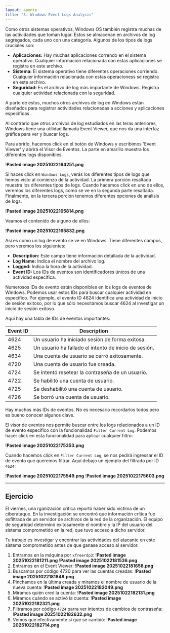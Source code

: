 ```yaml
---
layout: apunte
title: "3. Windows Event Logs Analysis"
---
```


Como otros sistemas operativos, Windows OS también registra muchas de las actividades que toman lugar. Estos se almacenan en archivos de log segregados, cada uno con una categoría. Algunos de los tipos de logs cruciales son:

- **Aplicaciones:** Hay muchas aplicaciones correndo en el sistema operativo. Cualquier información relacionada con estas aplicaciones se registra en este archivo.
- **Sistema:** El sistema operativo tiene diferentes operaciones corriendo. Cualquier información relacionada con estas operacioness se registra en este archivo.
- **Seguridad:** Es el archivo de log más importante de Windows. Registra cualquier actividad relacionada con la seguridad.

A parte de estos, muchos otros archivos de log en Windows están diseñados para registrar actividades relacionadas a acciones y aplicaciones específicas .

Al contrario que otros archivos de log estudiados en las teras anteriores, Windows tiene una utilidad llamada Event Viewer, que nos da una interfaz gráfica para ver y buscar logs.

Para abrirlo, hacemos click en el botón de Windows y escribimos 'Event Viewer' y abrirá el Visor de Eventos. La parte en amarillo muestra los diferentes logs disponibles.

!**Pasted image 20251022164251.png**

Si haces click en `Windows Logs`, verás los diferentes tipos de logs que hemos visto al comienzo de la actividad. La primera porción resaltada muestra los diferentes tipos de logs. Cuando hacemos click en uno de ellos, veremos los diferentes logs, como se ve en la segunda parte resaltada. Finalmente, en la tercera porción tenemos diferentes opciones de análisis de logs.

!**Pasted image 20251022165814.png**

Veamos el contenido de alguno de ellos:

!**Pasted image 20251022165832.png**

Así es como un log de evento se ve en Windows. Tiene diferentes campos, pero veremos los siguientes:

- **Description:** Este campo tiene información detallada de la actividad.
- **Log Name:** Indica el nombre del archivo log.
- **Logged:** Indica la hora de la actividad.
- **Event ID:** Los IDs de eventos son identificadores únicos de una actividad específica.

Numerosos IDs de evento están disponibles en los logs de eventos de Windows. Podemos usar estos IDs para buscar cualquier actividad en específico. Por ejemplo, el evento ID 4624 identifica una actividad de inicio de sesión exitoso, por lo que sólo necesitamos buscar 4624 al investigar un inicio de sesión exitoso.

Aquí hay una tabla de IDs de eventos importantes:

| Event ID | Description                                           |
| -------- | ----------------------------------------------------- |
| 4624     | Un usuario ha iniciado sesión de forma exitosa.       |
| 4625     | Un usuario ha fallado el intento de inicio de sesión. |
| 4634     | Una cuenta de usuario se cerró exitosamente.          |
| 4720     | Una cuenta de usuario fue creada.                     |
| 4724     | Se intentó resetear la contraseña de un usuario.      |
| 4722     | Se habilitó una cuenta de usuario.                    |
| 4725     | Se deshabilitó una cuenta de usuario.                 |
| 4726     | Se borró una cuenta de usuario.                       |
Hay muchos más IDs de eventos. No es necesario recordarlos todos pero es bueno conocer algunos clave.

El visor de eventos nos permite buscar entre los logs relacionados a un ID de evento específico con la funcionalidad `Filter Current Log`. Podemos hacer click en esta funcionalidad para aplicar cualquier filtro:

!**Pasted image 20251022175353.png**

Cuando hacemos click en `Filter Current Log`, se nos pedirá ingressar el ID de evento que queremos filtrar. Aquí debajo un ejemplo del filtrado por ID `4624`:

!**Pasted image 20251022175549.png**
!**Pasted image 20251022175603.png**

------------------------------
<h2>Ejercicio</h2>
El viernes, una rganización crítica reportó haber sido víctima de un ciberataque. En la investigación se encontró que información crítica fue exfiltrada de un servidor de archivos de la red de la organización. El equipo de seguridad determinó exitosamente el nombre y la IP del usuario del sistema comprometido en la red, que tuvo acceso a dicho servidor.

Tu trabajo es investigar y encontrar las actividades del atacante en este sistema comprometido antes de que ganase acceso al servidor.

1. Entramos en la máquina por `xfreerdp3`:
   !**Pasted image 20251022181211.png**
   !**Pasted image 20251022181536.png**
2. Entramos en el Event Viewer:
   !**Pasted image 20251022181658.png**
3. Buscamos por código 4720 para ver las cuentas creadas:
   !**Pasted image 20251022181848.png**
4. Pinchamos en la última creada y miramos el nombre de usuario de la nueva cuenta:
   !**Pasted image 20251022182049.png**
5. Miramos quién creó la cuenta:
   !**Pasted image 20251022182131.png**
6. Miramos cuándo se activó la cuenta:
   !**Pasted image 20251022182321.png**
7. Filtramos por código `4724` parra ver intentos de cambios de contraseña:
   !**Pasted image 20251022182632.png**
8. Vemos que efectivamente sí que se cambió:
   !**Pasted image 20251022182714.png**

